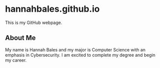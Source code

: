 # hannahbales.github.io

This is my GitHub webpage.

## About Me

My name is Hannah Bales and my major is Computer Science with an emphasis in Cybersecurity. I am excited to complete my degree and begin my career. 


